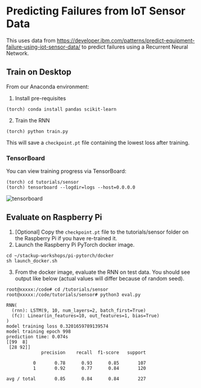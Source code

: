 # Predicting Failures from IoT Sensor Data

This uses data from https://developer.ibm.com/patterns/predict-equipment-failure-using-iot-sensor-data/ to predict failures using a Recurrent Neural Network.

## Train on Desktop

From our Anaconda environment:

1. Install pre-requisites
```
(torch) conda install pandas scikit-learn
```

2. Train the RNN
```
(torch) python train.py
```

This will save a `checkpoint.pt` file containing the lowest loss after training.

### TensorBoard
You can view training progress via TensorBoard:

```
(torch) cd tutorials/sensor
(torch) tensorboard --logdir=logs --host=0.0.0.0
```
![tensorboard](tensorboard.png)

## Evaluate on Raspberry Pi

1. [Optional] Copy the `checkpoint.pt` file to the tutorials/sensor folder on the Raspberry Pi if you have re-trained it.
2. Launch the Raspberry Pi PyTorch docker image.
```
cd ~/stackup-workshops/pi-pytorch/docker
sh launch_docker.sh
```

3. From the docker image, evaluate the RNN on test data. You should see output like below (actual values will differ because of random seed).
```
root@xxxxx:/code# cd /tutorials/sensor
root@xxxxx:/code/tutorials/sensor# python3 eval.py

RNN(
  (rnn): LSTM(9, 10, num_layers=2, batch_first=True)
  (fc): Linear(in_features=10, out_features=1, bias=True)
)
model training loss 0.3201659789139574
model training epoch 998
prediction time: 0.074s
[[99  8]
 [28 92]]
             precision    recall  f1-score   support

          0       0.78      0.93      0.85       107
          1       0.92      0.77      0.84       120

avg / total       0.85      0.84      0.84       227

```
